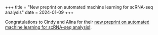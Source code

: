 +++
title = "New preprint on automated machine learning for scRNA-seq analysis"
date = 2024-01-09
+++

Congratulations to Cindy and Alina for their [new preprint on automated machine learning for scRNA-seq analysis!](https://www.biorxiv.org/content/10.1101/2024.01.02.572650v1).